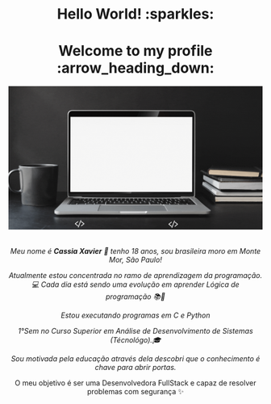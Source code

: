 <div align="center">
  <h1> Hello World! :sparkles: </h1>
  <h1> Welcome to my profile :arrow_heading_down: </h1>
  <img src="https://github.com/CassiaXMS/CassiaXMS/blob/main/function%20(progrmar)%20%7B.gif" width="700px" />
  <br>
  <br>
  
  *Meu nome é **Cassia Xavier** :woman: tenho 18 anos, sou brasileira  moro em Monte Mor, São Paulo!*
  
  *Atualmente estou concentrada no ramo de aprendizagem da programação. :computer:
  Cada dia está sendo uma evolução em aprender Lógica de programação :books::book:*
  
  *Estou executando programas em C e Python*
  
  *1°Sem no Curso Superior em Análise de Desenvolvimento de Sistemas (Técnológo).:mortar_board:*
  
  *Sou motivada pela educação através dela descobri que o conhecimento é chave para abrir portas.*
  
  O meu objetivo é ser uma Desenvolvedora FullStack e capaz de resolver problemas com segurança ✨
</div>


